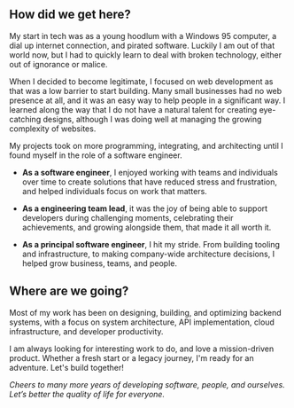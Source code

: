 <!--
**phillipshreves/phillipshreves** is a ✨ _special_ ✨ repository because its `README.md` (this file) appears on your GitHub profile.

Here are some ideas to get you started:

- 🔭 I’m currently working on ...
- 🌱 I’m currently learning ...
- 👯 I’m looking to collaborate on ...
- 🤔 I’m looking for help with ...
- 💬 Ask me about ...
- 📫 How to reach me: ...
- 😄 Pronouns: ...
- ⚡ Fun fact: ...
-->

## How did we get here?

My start in tech was as a young hoodlum with a Windows 95 computer, a dial up internet connection, and pirated software. Luckily I am out of that world now, but I had to quickly learn to deal with broken technology, either out of ignorance or malice.

When I decided to become legitimate, I focused on web development as that was a low barrier to start building. Many small businesses had no web presence at all, and it was an easy way to help people in a significant way. I learned along the way that I do not have a natural talent for creating eye-catching designs, although I was doing well at managing the growing complexity of websites.

My projects took on more programming, integrating, and architecting until I found myself in the role of a software engineer.

- **As a software engineer**, I enjoyed working with teams and individuals over time to create solutions that have reduced stress and frustration, and helped individuals focus on work that matters.

- **As a engineering team lead**, it was the joy of being able to support developers during challenging moments, celebrating their achievements, and growing alongside them, that made it all worth it.

- **As a principal software engineer**, I hit my stride. From building tooling and infrastructure, to making company-wide architecture decisions, I helped grow business, teams, and people.

## Where are we going?

Most of my work has been on designing, building, and optimizing backend systems, with a focus on system architecture, API implementation, cloud infrastructure, and developer productivity. 

I am always looking for interesting work to do, and love a mission-driven product. Whether a fresh start or a legacy journey, I'm ready for an adventure. Let's build together!

*Cheers to many more years of developing software, people, and ourselves. Let’s better the quality of life for everyone.*
